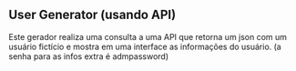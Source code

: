 ## User Generator (usando API)

Este gerador realiza uma consulta a uma API que retorna um json com um usuário fictício e mostra em uma interface as informações do usuário. (a senha para as infos extra é admpassword)
